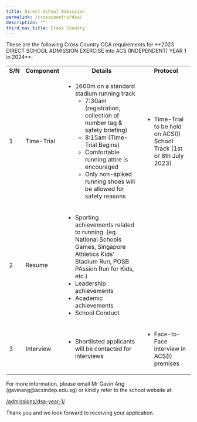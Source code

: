 ```yaml
---
title: Direct School Admission
permalink: /crosscountry/dsa/
description: ""
third_nav_title: Cross Country
---
```

<p>These are the following Cross Country CCA requirements for **2023 DIRECT SCHOOL ADMISSION EXERCISE into ACS (INDEPENDENT) YEAR 1 in 2024**:</p>
<table style="width: 100%; border-color: #1c0a0a;">
<tbody>
<tr>
<td style="width: 31px; text-align: center;"><strong>S/N</strong></td>
<td style="width: 96px; text-align: center;"><strong>Component</strong></td>
<td style="width: 679px; text-align: center;"><strong>Details</strong></td>
<td style="width: 347.791px; text-align: center;"><strong>Protocol</strong></td>
</tr>
<tr>
<td style="width: 31px;">1</td>
<td style="width: 96px;">Time-Trial</td>
<td style="width: 679px;">
<ul>
<li>1600m on a standard stadium running track
<ul>
<li>7:30am (registration, collection of number tag &amp; safety briefing)</li>
<li>8:15am (Time-Trial Begins)</li>
<li>Comfortable running attire is encouraged</li>
<li>Only non-spiked running shoes will be allowed for safety reasons</li>
</ul>
</li>
</ul>
</td>
<td style="width: 347.791px;">
<ul>
<li>Time-Trial to be held on ACS(I) School Track (1st or 8th July 2023)</li>
</ul>
</td>
</tr>
<tr>
<td style="width: 31px;">2</td>
<td style="width: 96px;">Resume</td>
<td style="width: 679px;">
<ul>
<li>Sporting achievements related to running&nbsp; (eg. National Schools Games, Singapore&nbsp; Athletics Kids&rsquo; Stadium Run, POSB PAssion Run for Kids, etc.)</li>
<li>Leadership achievements</li>
<li>Academic achievements</li>
<li>School Conduct</li>
</ul>
</td>
<td style="width: 347.791px;">&nbsp;</td>
</tr>
<tr>
<td style="width: 31px;">3</td>
<td style="width: 96px;">Interview</td>
<td style="width: 679px;">
<ul>
<li>Shortlisted applicants will be contacted for interviews</li>
</ul>
</td>
<td style="width: 347.791px;">
<ul>
<li>Face-to-Face interview in ACS(I) premises</li>
</ul>
</td>
</tr>
</tbody>
</table>
For more information, please email Mr Gavin Ang (gavinang@acsindep.edu.sg) or kindly refer to the school website at: 

[/admissions/dsa-year-1/](https://www.acsindep.moe.edu.sg/admissions/dsa-year-1/)

Thank you and we look forward to receiving your application.


